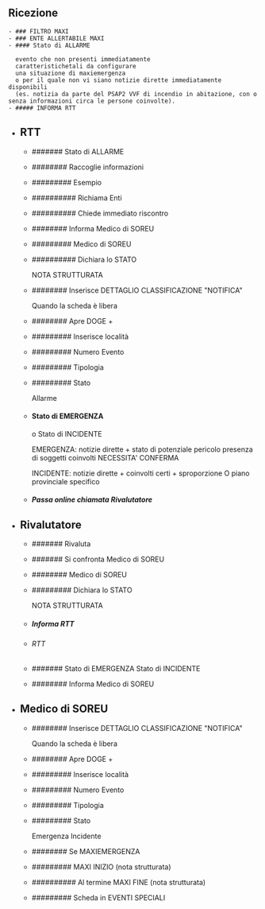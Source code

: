 ## Ricezione
	- ### FILTRO MAXI
	- ### ENTE ALLERTABILE MAXI
	- #### Stato di ALLARME
	  
	  evento che non presenti immediatamente 
	  caratteristichetali da configurare 
	  una situazione di maxiemergenza
	  o per il quale non vi siano notizie dirette immediatamente disponibili
	  (es. notizia da parte del PSAP2 VVF di incendio in abitazione, con o senza informazioni circa le persone coinvolte).
	- ##### INFORMA RTT
- ## RTT
	- ####### Stato di ALLARME
	- ######## Raccoglie informazioni
	- ######### Esempio
	- ########## Richiama Enti
	- ########## Chiede immediato riscontro
	- ######## Informa Medico di SOREU
	- ######### Medico di SOREU
	- ########## Dichiara lo STATO
	  
	  NOTA STRUTTURATA
	- ######## Inserisce DETTAGLIO CLASSIFICAZIONE "NOTIFICA"
	  
	  Quando la scheda è libera
	- ######## Apre DOGE +
	- ######### Inserisce località
	- ######### Numero Evento
	- ######### Tipologia
	- ######### Stato 
	  
	  Allarme
	- #### Stato di EMERGENZA
	  o
	  Stato di INCIDENTE
	  
	  EMERGENZA:
	  notizie dirette + stato di potenziale pericolo
	  presenza di soggetti coinvolti
	  NECESSITA' CONFERMA
	  
	  INCIDENTE:
	  notizie dirette + coinvolti certi + sproporzione O piano provinciale specifico
	- ##### Passa online chiamata Rivalutatore
- ## Rivalutatore
	- ####### Rivaluta
	- ####### Si confronta Medico di SOREU
	- ######## Medico di SOREU
	- ######### Dichiara lo STATO
	  
	  NOTA STRUTTURATA
	- ##### Informa RTT
	- ###### RTT
	- ####### Stato di EMERGENZA
	  Stato di INCIDENTE
	- ######## Informa Medico di SOREU
- ## Medico di SOREU
	- ######## Inserisce DETTAGLIO CLASSIFICAZIONE "NOTIFICA"
	  
	  Quando la scheda è libera
	- ######## Apre DOGE +
	- ######### Inserisce località
	- ######### Numero Evento
	- ######### Tipologia
	- ######### Stato 
	  
	  Emergenza
	  Incidente
	- ######## Se MAXIEMERGENZA
	- ######### MAXI INIZIO (nota strutturata)
	- ########## Al termine MAXI FINE (nota strutturata)
	- ######### Scheda in EVENTI SPECIALI